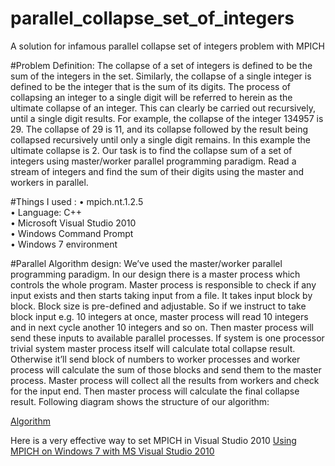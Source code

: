 # parallel_collapse_set_of_integers
A solution for infamous parallel collapse set of integers problem with MPICH

#Problem Definition:
The collapse of a set of integers is defined to be the sum of the integers in the set. Similarly, the collapse of a single integer is defined to be the integer that is the sum of its digits.
The process of collapsing an integer to a single digit will be referred to herein as the ultimate collapse of an integer. This can clearly be carried out recursively, until a single digit results. For example, the collapse of the integer 134957 is 29. The collapse of 29 is 11, and its collapse followed by the result being collapsed recursively until only a single digit remains. In this example the ultimate collapse is 2.
Our task is to find the collapse sum of a set of integers using master/worker parallel programming paradigm. Read a stream of integers and find the sum of their digits using the master and workers in parallel.

#Things I used :
•	mpich.nt.1.2.5<br/>
•	Language: C++<br/>
•	Microsoft Visual Studio 2010<br/>
•	Windows Command Prompt<br/>
•	Windows 7 environment<br/>

#Parallel Algorithm design:
We’ve used the master/worker parallel programming paradigm. In our design there is a master process which controls the whole program. Master process is responsible to check if any input exists and then starts taking input from a file. It takes input block by block. Block size is pre-defined and adjustable. So if we instruct to take block input e.g. 10 integers at once, master process will read 10 integers and in next cycle another 10 integers and so on. Then master process will send these inputs to available parallel processes. If system is one processor trivial system master process itself will calculate total collapse result. Otherwise it’ll send block of numbers to worker processes and worker process will calculate the sum of those blocks and send them to the master process. Master process will collect all the results from workers and check for the input end. Then master process will calculate the final collapse result. Following diagram shows the structure of our algorithm:

<a href="https://drive.google.com/open?id=0B7A_IjGiD0swdUlYYy1KbERHalk&authuser=0" target="_blank">Algorithm</a>

Here is a very effective way to set MPICH in Visual Studio 2010
<a href="http://nick-goodman.blogspot.com/2012/02/using-mpich-from-ms-visual-studio-2010.html" target="_blank">Using MPICH on Windows 7 with MS Visual Studio 2010</a>




